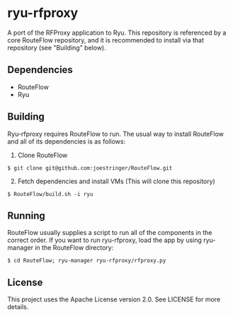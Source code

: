 ryu-rfproxy
===========

A port of the RFProxy application to Ryu. This repository is referenced by a
core RouteFlow repository, and it is recommended to install via that
repository (see "Building" below).

Dependencies
-----------

* RouteFlow
* Ryu

Building
--------

Ryu-rfproxy requires RouteFlow to run. The usual way to install RouteFlow and
all of its dependencies is as follows:

1) Clone RouteFlow

```$ git clone git@github.com:joestringer/RouteFlow.git```

2) Fetch dependencies and install VMs (This will clone this repository)

```$ RouteFlow/build.sh -i ryu```

Running
-------

RouteFlow usually supplies a script to run all of the components in the
correct order. If you want to run ryu-rfproxy, load the app by using
ryu-manager in the RouteFlow directory:

```$ cd RouteFlow; ryu-manager ryu-rfproxy/rfproxy.py```

License
-------

This project uses the Apache License version 2.0. See LICENSE for more details.
